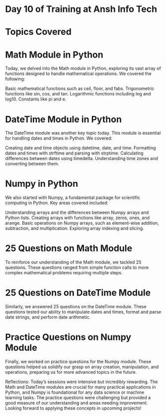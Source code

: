 
# **Day 10 of Training at Ansh Info Tech**
# Topics Covered
# Math Module in Python
Today, we delved into the Math module in Python, exploring its vast array of functions designed to handle mathematical operations. We covered the following:

Basic mathematical functions such as ceil, floor, and fabs.
Trigonometric functions like sin, cos, and tan.
Logarithmic functions including log and log10.
Constants like pi and e.
# DateTime Module in Python
The DateTime module was another key topic today. This module is essential for handling dates and times in Python. We covered:

Creating date and time objects using datetime, date, and time.
Formatting dates and times with strftime and parsing with strptime.
Calculating differences between dates using timedelta.
Understanding time zones and converting between them.
# Numpy in Python
We also started with Numpy, a fundamental package for scientific computing in Python. Key areas covered included:

Understanding arrays and the differences between Numpy arrays and Python lists.
Creating arrays with functions like array, zeros, ones, and arange.
Basic operations on Numpy arrays, such as element-wise addition, subtraction, and multiplication.
Exploring array indexing and slicing.
# 25 Questions on Math Module
To reinforce our understanding of the Math module, we tackled 25 questions. These questions ranged from simple function calls to more complex mathematical problems requiring multiple steps.

# 25 Questions on DateTime Module
Similarly, we answered 25 questions on the DateTime module. These questions tested our ability to manipulate dates and times, format and parse date strings, and perform date arithmetic.

# Practice Questions on Numpy Module
Finally, we worked on practice questions for the Numpy module. These questions helped us solidify our grasp on array creation, manipulation, and operations, preparing us for more advanced topics in the future.

Reflections:
Today’s sessions were intensive but incredibly rewarding. The Math and DateTime modules are crucial for many practical applications in Python, and Numpy is foundational for any data science or machine learning tasks. The practice questions were challenging but provided a good measure of our understanding and areas needing improvement. Looking forward to applying these concepts in upcoming projects!
